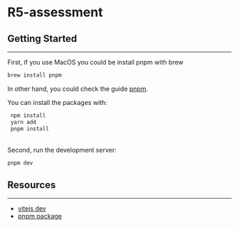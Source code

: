 # R5-assessment

## Getting Started

---

First, if you use MacOS you could be install pnpm with brew

```bash
brew install pnpm
```

In other hand, you could check the guide [pnpm](https://docs.volta.sh/guide/getting-started).

You can install the packages with:

```bash
 npm install
 yarn add
 pnpm install
```

<br>
Second, run the development server:

```bash
pnpm dev
```

## Resources

---

- [vitejs dev](https://vitejs.dev/)
- [pnpm package](https://pnpm.io/)
